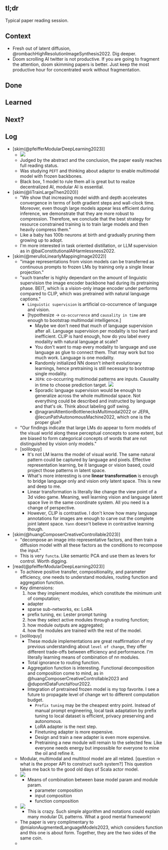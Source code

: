 ## tl;dr
Typical paper reading session.

## Context
- Fresh out of latent diffusion, @rombachHighResolutionImageSynthesis2022. Dig deeper. 
- Doom scrolling AI twitter is not productive. If you are going to fragment the attention, doom skimming papers is better. Just keep the most productive hour for concentrated work without fragmentation.

## Done


## Learned

## Next?

## Log
- [skim(@pfeifferModularDeepLearning2023)]
  - ![](asset/mdl_conclusion.png)
  - Judged by the abstract and the conclusion, the paper easily reaches full reading status. 
  - Was studying `PEFT` and thinking about adaptor to enable multimodal model with frozen backbones. 
  - Black box, 1 model to rule them all is great but to realize decentralized AI, modular AI is essential.
- [skim(@liTrainLargeThen2020)]
  - "We show that increasing model width and depth accelerates convergence in terms of both gradient steps and wall-clock time. Moreover, even though large models appear less efficient during inference, we demonstrate that they are more robust to compression. Therefore, we conclude that the best strategy for resource constrained training is to train large models and then heavily compress them."
  - Like a baby has 100b neurons at birth and gradually pruning them growing up to adopt.
  - I'm more interested in task oriented distillation, or LLM supervision as in @baiConstitutionalAIHarmlessness2022.
- [skim(@merulloLinearlyMappingImage2022)]
  - "image representations from vision models can be transferred as continuous prompts to frozen LMs by training only a single linear projection."
  - "such transfer is highly dependant on the amount of linguistic supervision the image encoder backbone had during its pretraining phase. BEIT, which is a vision-only image encoder under performs compared to CLIP, which was pretrained with natural language captions."
    - `Linguistic supervision`  is artificial co-occurrence of language and vision.
    - [hypothesize -> `co-occurrence` and `causality in time` are enough to bootstrap multimodal intelligence.] 
      - Maybe we don't need that much of language supervision after all. Language supervision per modality is too hard and inefficient. CLIP is hard enough, how do you label every modality with natural language at scale?
      - You don't want to map every modality to language and use language as glue to connect them. That may work but too much work. Language is one modality. 
      - Randomly initialized NN doesn't inherit evolutionary learnings, hence pretraining is still necessary to bootstrap single modality.
      - `JEPA`: co-occurring multimodal patterns are inputs. Causality in time to choose prediction target. ![](asset/jepa.png)
      - Sporadic language supervision would be enough to generalize across the whole multimodal space. Not everything could be described and instructed by language and that's ok. Think about labeling golf swing. 
      - @nagraniAttentionBottlenecksMultimodal2022 or JEPA, @lecunPathAutonomousMachine2022, which one is the proper glue?
  - "Our findings indicate that large LMs do appear to form models of the visual world along these perceptual concepts to some extent, but are biased to form categorical concepts of words that are not distinguished by vision only models."
  - [soliloquy]
    - It's not LM learns the model of visual world. The same natural pattern could be captured by language and pixels. Effective representation learning, be it language or vision based, could project those patterns in latent space. 
    - What's more interesting is one **linear transformation** is enough to bridge language only and vision only latent space. This is new and deep to me. 
    - Linear transformation is literally like change the view point of a 3d video game. Meaning, well learning vision and language latent space live in the same coordinate system. All you need is a change of perspective.
    - However, CLIP is contrastive. I don't know how many language annotations for images are enough to carve out the complete joint latent space. `Yann` doesn't believe in contrastive learning though.
- [skim(@huangComposerCreativeControllable2023)]
  - "decompose an image into representative factors, and then train a diffusion model with all these factors as the conditions to recompose the input."
  - This is very `functa`. Like semantic PCA and use them as levers for control. Worth digging. 
- [read(@pfeifferModularDeepLearning2023)]
  - To achieve positive transfer, compositionality, and parameter efficiency, one needs to understand modules, routing function and aggregation function.
  - Key dimensions: 
    1. how they implement modules, which constitute the minimum unit of computation; 
      - adapter
      - sparse sub-networks, ex: LoRA
      - prefix tuning, ex: Lester prompt tuning
    2. how they select active modules through a routing function; 
    3. how module outputs are aggregated;
    4. how the modules are trained with the rest of the model.
  - [soliloquy]
    - These module implementations are great reaffirmation of my previous understanding about `level of change`, they offer different trade-offs between efficiency and performance. I'm literally learning means of combination of nn modules.
    - Total ignorance to routing function. 
    - Aggregation function is interesting. Functional decomposition and composition come to mind, as in @huangComposerCreativeControllable2023 and @dupontDataFunctaYour2022. 
    - Integration of pretrained frozen model is my top favorite. I see a future to propagate level of change wrt to different computation budget. 
      - `Prefix tuning` may be the cheapest entry point. Instead of manual prompt engineering, local task adaptation by prefix tuning to local dataset is efficient, privacy preserving and autonomous.
      - LoRA adapter is the next step.
      - Finetuning adapter is more expensive. 
      - Design and train a new adapter is even more expensive.
      - Pretraining a new module will remain to the selected few. Like everyone needs energy but impossible for everyone to mine the oil and refine it.
  - Modular, multimodal and multitool model are all related. [question -> what is the proper API to construct such system?] This question takes me back to the good old days of Scala actor model. 
  - ![](asset/mdl_algorithm.png)
    - Means of combination between base model param and module param. 
      - parameter composition
      - input composition
      - function composition
  - ![](asset/mdl_overview.png)
    - This is crazy. Such simple algorithm and notations could explain many modular DL patterns. What a good mental framework!
  - The paper is very complimentary to @mialonAugmentedLanguageModels2023, which considers function and this one is about form. Together, they are the two sides of the same coin.
  - 